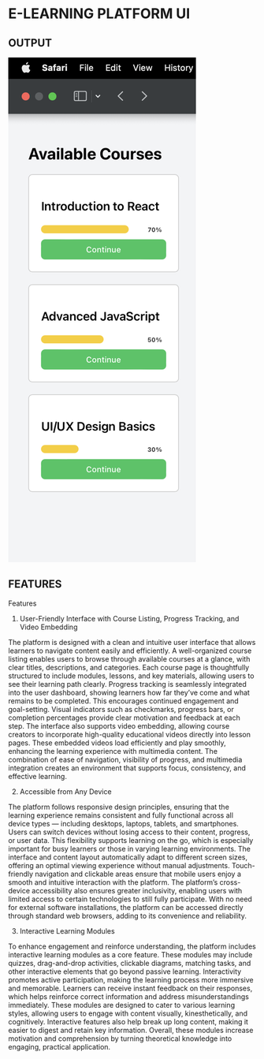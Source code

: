 # E-LEARNING PLATFORM UI

## OUTPUT

![E-Learning Screenshot](e-learning.png)

## FEATURES

Features
1. User-Friendly Interface with Course Listing, Progress Tracking, and Video Embedding

The platform is designed with a clean and intuitive user interface that allows learners to navigate content easily and efficiently.
A well-organized course listing enables users to browse through available courses at a glance, with clear titles, descriptions, and categories.
Each course page is thoughtfully structured to include modules, lessons, and key materials, allowing users to see their learning path clearly.
Progress tracking is seamlessly integrated into the user dashboard, showing learners how far they’ve come and what remains to be completed. This encourages continued engagement and goal-setting.
Visual indicators such as checkmarks, progress bars, or completion percentages provide clear motivation and feedback at each step.
The interface also supports video embedding, allowing course creators to incorporate high-quality educational videos directly into lesson pages.
These embedded videos load efficiently and play smoothly, enhancing the learning experience with multimedia content.
The combination of ease of navigation, visibility of progress, and multimedia integration creates an environment that supports focus, consistency, and effective learning.

2. Accessible from Any Device

The platform follows responsive design principles, ensuring that the learning experience remains consistent and fully functional across all device types — including desktops, laptops, tablets, and smartphones.
Users can switch devices without losing access to their content, progress, or user data. This flexibility supports learning on the go, which is especially important for busy learners or those in varying learning environments.
The interface and content layout automatically adapt to different screen sizes, offering an optimal viewing experience without manual adjustments.
Touch-friendly navigation and clickable areas ensure that mobile users enjoy a smooth and intuitive interaction with the platform.
The platform’s cross-device accessibility also ensures greater inclusivity, enabling users with limited access to certain technologies to still fully participate.
With no need for external software installations, the platform can be accessed directly through standard web browsers, adding to its convenience and reliability.

3. Interactive Learning Modules

To enhance engagement and reinforce understanding, the platform includes interactive learning modules as a core feature.
These modules may include quizzes, drag-and-drop activities, clickable diagrams, matching tasks, and other interactive elements that go beyond passive learning.
Interactivity promotes active participation, making the learning process more immersive and memorable.
Learners can receive instant feedback on their responses, which helps reinforce correct information and address misunderstandings immediately.
These modules are designed to cater to various learning styles, allowing users to engage with content visually, kinesthetically, and cognitively.
Interactive features also help break up long content, making it easier to digest and retain key information.
Overall, these modules increase motivation and comprehension by turning theoretical knowledge into engaging, practical application.
